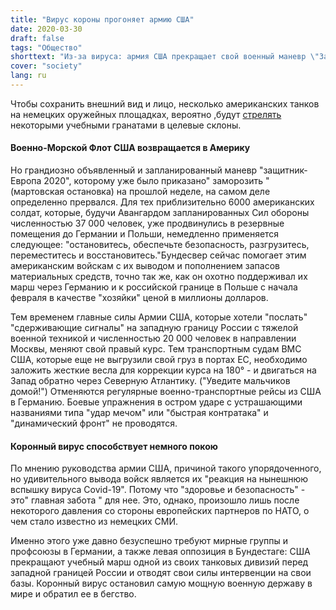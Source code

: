 ```yaml
---
title: "Вирус короны прогоняет армию США"
date: 2020-03-30
draft: false
tags: "Общество"
shorttext: "Из-за вируса: армия США прекращает свой военный маневр \"Защитник-2020\" у западной границы России - и наносит удары, чтобы отступить."
cover: "society"
lang: ru
---
```


Чтобы сохранить внешний вид и лицо, несколько американских танков на немецких оружейных площадках, вероятно ,будут [стрелять](https://www.eur.army.mil/Newsroom/Releases-Advisories/Press-Releases-Article-View/Article/2113178/exercise-defender-europe-20-update/ "Exercise Defender-Europe 20 UPDATE") некоторыми учебными гранатами в целевые склоны.

#### Военно-Морской Флот США возвращается в Америку

Но грандиозно объявленный и запланированный маневр "защитник-Европа 2020", которому уже было приказано" заморозить " (мартовская остановка) на прошлой неделе, на самом деле определенно прервался. Для тех приблизительно 6000 американских солдат, которые, будучи Авангардом запланированных Сил обороны численностью 37 000 человек, уже продвинулись в резервные помещения до Германии и Польши, немедленно применяется следующее: "остановитесь, обеспечьте безопасность, разгрузитесь, переместитесь и восстановитесь."Бундесвер сейчас помогает этим американским войскам с их выводом и пополнением запасов материальных средств, точно так же, как он охотно поддерживал их марш через Германию и к российской границе в Польше с начала февраля в качестве "хозяйки" ценой в миллионы долларов.

Тем временем главные силы Армии США, которые хотели "послать" "сдерживающие сигналы" на западную границу России с тяжелой военной техникой и численностью 20 000 человек в направлении Москвы, меняют свой правый курс. Тем транспортным судам ВМС США, которые еще не выгрузили свой груз в портах ЕС, необходимо заложить жесткие весла для коррекции курса на 180° - и двигаться на Запад обратно через Северную Атлантику. ("Уведите мальчиков домой!") Отменяются регулярные военно-транспортные рейсы из США в Германию. Боевые упражнения в остром ударе с устрашающими названиями типа "удар мечом" или "быстрая контратака" и "динамический фронт" не проводятся.

#### Коронный вирус способствует немного покою

По мнению руководства армии США, причиной такого упорядоченного, но удивительного вывода войск является их "реакция на нынешнюю вспышку вируса Covid-19". Потому что "здоровье и безопасность" - это" главная забота " для нее. Это, однако, произошло лишь после некоторого давления со стороны европейских партнеров по НАТО, о чем стало известно из немецких СМИ.

Именно этого уже давно безуспешно требуют мирные группы и профсоюзы в Германии, а также левая оппозиция в Бундестаге: США прекращают учебный марш одной из своих танковых дивизий перед западной границей России и отводят свои силы интервенции на свои базы. Коронный вирус остановил самую мощную военную державу в мире и обратил ее в бегство.
